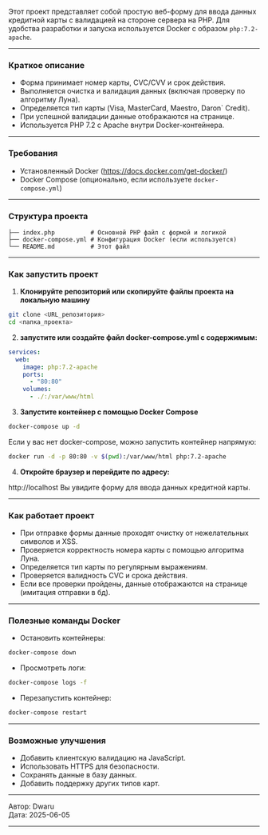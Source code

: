 
Этот проект представляет собой простую веб-форму для ввода данных кредитной карты с валидацией на стороне сервера на PHP. Для удобства разработки и запуска используется Docker с образом `php:7.2-apache`.

---

### Краткое описание

- Форма принимает номер карты, CVC/CVV и срок действия.
- Выполняется очистка и валидация данных (включая проверку по алгоритму Луна).
- Определяется тип карты (Visa, MasterCard, Maestro, Daron` Credit).
- При успешной валидации данные отображаются на странице.
- Используется PHP 7.2 с Apache внутри Docker-контейнера.

---

### Требования

- Установленный Docker (https://docs.docker.com/get-docker/)
- Docker Compose (опционально, если используете `docker-compose.yml`)

---

### Структура проекта


```
├── index.php          # Основной PHP файл с формой и логикой
├── docker-compose.yml # Конфигурация Docker (если используется)
└── README.md          # Этот файл
```
---

### Как запустить проект

1. **Клонируйте репозиторий или скопируйте файлы проекта на локальную машину**

```bash
git clone <URL_репозитория>
cd <папка_проекта>
```
2. **запустите или создайте файл docker-compose.yml с содержимым:**

```yaml
services:
  web:
    image: php:7.2-apache
    ports:
      - "80:80"
    volumes:
      - ./:/var/www/html
```

3. **Запустите контейнер с помощью Docker Compose**
```bash
docker-compose up -d
```
Если у вас нет docker-compose, можно запустить контейнер напрямую:


```bash
docker run -d -p 80:80 -v $(pwd):/var/www/html php:7.2-apache
```

4. **Откройте браузер и перейдите по адресу:**


http://localhost
Вы увидите форму для ввода данных кредитной карты.

---

### Как работает проект

- При отправке формы данные проходят очистку от нежелательных символов и XSS.
- Проверяется корректность номера карты с помощью алгоритма Луна.
- Определяется тип карты по регулярным выражениям.
- Проверяется валидность CVC и срока действия.
- Если все проверки пройдены, данные отображаются на странице (имитация отправки в бд).

---

### Полезные команды Docker

- Остановить контейнеры:
```bash
docker-compose down
```

- Просмотреть логи:
```bash
docker-compose logs -f
```

- Перезапустить контейнер:
```bash
docker-compose restart
```

---

### Возможные улучшения

- Добавить клиентскую валидацию на JavaScript.
- Использовать HTTPS для безопасности.
- Сохранять данные в базу данных.
- Добавить поддержку других типов карт.

---

Автор: Dwaru  
Дата: 2025-06-05

---